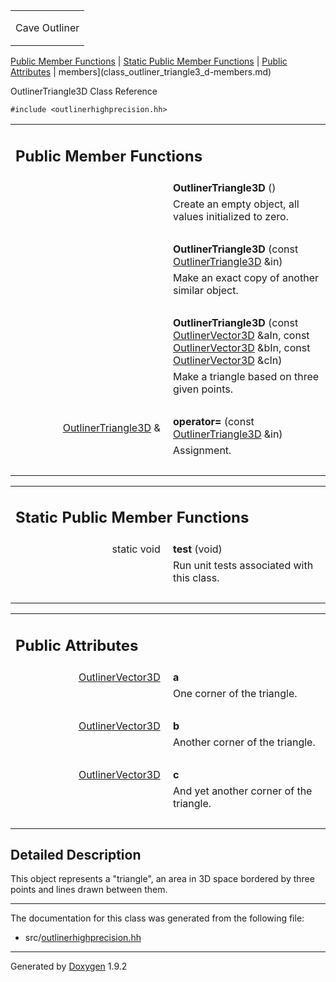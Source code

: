 <table data-cellspacing="0" data-cellpadding="0">
<colgroup>
<col style="width: 100%" />
</colgroup>
<tbody>
<tr class="odd" style="height: 56px;">
<td id="projectalign" style="padding-left: 0.5em"><div id="projectname">
Cave Outliner
</div></td>
</tr>
</tbody>
</table>

[Public Member Functions](#pub-methods) | [Static Public Member
Functions](#pub-static-methods) | [Public Attributes](#pub-attribs) |
 members](class_outliner_triangle3_d-members.md)

OutlinerTriangle3D Class Reference

`#include <outlinerhighprecision.hh>`

<table class="memberdecls">
<colgroup>
<col style="width: 50%" />
<col style="width: 50%" />
</colgroup>
<tbody>
<tr class="odd heading">
<td colspan="2"><h2 id="public-member-functions" class="groupheader"><span id="pub-methods"></span> Public Member Functions</h2></td>
</tr>
<tr class="even memitem:a9e69882ea80ff2379b6d4e39e4703c2f">
<td style="text-align: right;" class="memItemLeft" data-valign="top"><span id="a9e69882ea80ff2379b6d4e39e4703c2f"></span>  </td>
<td class="memItemRight" data-valign="bottom"><strong>OutlinerTriangle3D</strong> ()</td>
</tr>
<tr class="odd memdesc:a9e69882ea80ff2379b6d4e39e4703c2f">
<td class="mdescLeft"> </td>
<td class="mdescRight">Create an empty object, all values initialized to zero.<br />
</td>
</tr>
<tr class="even separator:a9e69882ea80ff2379b6d4e39e4703c2f">
<td colspan="2" class="memSeparator"> </td>
</tr>
<tr class="odd memitem:a99ea6215fd363debed2977ac4d12c95e">
<td style="text-align: right;" class="memItemLeft" data-valign="top"><span id="a99ea6215fd363debed2977ac4d12c95e"></span>  </td>
<td class="memItemRight" data-valign="bottom"><strong>OutlinerTriangle3D</strong> (const <a href="https://github.com/jariarkko/cave-outliner/blob/master/doc/class_outliner_triangle3_d.md" class="el">OutlinerTriangle3D</a> &amp;in)</td>
</tr>
<tr class="even memdesc:a99ea6215fd363debed2977ac4d12c95e">
<td class="mdescLeft"> </td>
<td class="mdescRight">Make an exact copy of another similar object.<br />
</td>
</tr>
<tr class="odd separator:a99ea6215fd363debed2977ac4d12c95e">
<td colspan="2" class="memSeparator"> </td>
</tr>
<tr class="even memitem:ad213b7d120df8783160257266d8f7bd6">
<td style="text-align: right;" class="memItemLeft" data-valign="top"><span id="ad213b7d120df8783160257266d8f7bd6"></span>  </td>
<td class="memItemRight" data-valign="bottom"><strong>OutlinerTriangle3D</strong> (const <a href="https://github.com/jariarkko/cave-outliner/blob/master/doc/class_outliner_vector3_d.md" class="el">OutlinerVector3D</a> &amp;aIn, const <a href="https://github.com/jariarkko/cave-outliner/blob/master/doc/class_outliner_vector3_d.md" class="el">OutlinerVector3D</a> &amp;bIn, const <a href="https://github.com/jariarkko/cave-outliner/blob/master/doc/class_outliner_vector3_d.md" class="el">OutlinerVector3D</a> &amp;cIn)</td>
</tr>
<tr class="odd memdesc:ad213b7d120df8783160257266d8f7bd6">
<td class="mdescLeft"> </td>
<td class="mdescRight">Make a triangle based on three given points.<br />
</td>
</tr>
<tr class="even separator:ad213b7d120df8783160257266d8f7bd6">
<td colspan="2" class="memSeparator"> </td>
</tr>
<tr class="odd memitem:a3d90926509697c15fe0d92e2c7c7493a">
<td style="text-align: right;" class="memItemLeft" data-valign="top"><span id="a3d90926509697c15fe0d92e2c7c7493a"></span> <a href="https://github.com/jariarkko/cave-outliner/blob/master/doc/class_outliner_triangle3_d.md" class="el">OutlinerTriangle3D</a> &amp; </td>
<td class="memItemRight" data-valign="bottom"><strong>operator=</strong> (const <a href="https://github.com/jariarkko/cave-outliner/blob/master/doc/class_outliner_triangle3_d.md" class="el">OutlinerTriangle3D</a> &amp;in)</td>
</tr>
<tr class="even memdesc:a3d90926509697c15fe0d92e2c7c7493a">
<td class="mdescLeft"> </td>
<td class="mdescRight">Assignment.<br />
</td>
</tr>
<tr class="odd separator:a3d90926509697c15fe0d92e2c7c7493a">
<td colspan="2" class="memSeparator"> </td>
</tr>
</tbody>
</table>

<table class="memberdecls">
<colgroup>
<col style="width: 50%" />
<col style="width: 50%" />
</colgroup>
<tbody>
<tr class="odd heading">
<td colspan="2"><h2 id="static-public-member-functions" class="groupheader"><span id="pub-static-methods"></span> Static Public Member Functions</h2></td>
</tr>
<tr class="even memitem:ac0af5ea6dccf533bcef82c9ab2fe3814">
<td style="text-align: right;" class="memItemLeft" data-valign="top"><span id="ac0af5ea6dccf533bcef82c9ab2fe3814"></span> static void </td>
<td class="memItemRight" data-valign="bottom"><strong>test</strong> (void)</td>
</tr>
<tr class="odd memdesc:ac0af5ea6dccf533bcef82c9ab2fe3814">
<td class="mdescLeft"> </td>
<td class="mdescRight">Run unit tests associated with this class.<br />
</td>
</tr>
<tr class="even separator:ac0af5ea6dccf533bcef82c9ab2fe3814">
<td colspan="2" class="memSeparator"> </td>
</tr>
</tbody>
</table>

<table class="memberdecls">
<colgroup>
<col style="width: 50%" />
<col style="width: 50%" />
</colgroup>
<tbody>
<tr class="odd heading">
<td colspan="2"><h2 id="public-attributes" class="groupheader"><span id="pub-attribs"></span> Public Attributes</h2></td>
</tr>
<tr class="even memitem:ac3efb0abcb738a879613f4d11ab15bfd">
<td style="text-align: right;" class="memItemLeft" data-valign="top"><span id="ac3efb0abcb738a879613f4d11ab15bfd"></span> <a href="https://github.com/jariarkko/cave-outliner/blob/master/doc/class_outliner_vector3_d.md" class="el">OutlinerVector3D</a> </td>
<td class="memItemRight" data-valign="bottom"><strong>a</strong></td>
</tr>
<tr class="odd memdesc:ac3efb0abcb738a879613f4d11ab15bfd">
<td class="mdescLeft"> </td>
<td class="mdescRight">One corner of the triangle.<br />
</td>
</tr>
<tr class="even separator:ac3efb0abcb738a879613f4d11ab15bfd">
<td colspan="2" class="memSeparator"> </td>
</tr>
<tr class="odd memitem:a47911d2c64e4efd2398b28307f85f4ab">
<td style="text-align: right;" class="memItemLeft" data-valign="top"><span id="a47911d2c64e4efd2398b28307f85f4ab"></span> <a href="https://github.com/jariarkko/cave-outliner/blob/master/doc/class_outliner_vector3_d.md" class="el">OutlinerVector3D</a> </td>
<td class="memItemRight" data-valign="bottom"><strong>b</strong></td>
</tr>
<tr class="even memdesc:a47911d2c64e4efd2398b28307f85f4ab">
<td class="mdescLeft"> </td>
<td class="mdescRight">Another corner of the triangle.<br />
</td>
</tr>
<tr class="odd separator:a47911d2c64e4efd2398b28307f85f4ab">
<td colspan="2" class="memSeparator"> </td>
</tr>
<tr class="even memitem:a1ebba91ca95c46873bd1c7583f498929">
<td style="text-align: right;" class="memItemLeft" data-valign="top"><span id="a1ebba91ca95c46873bd1c7583f498929"></span> <a href="https://github.com/jariarkko/cave-outliner/blob/master/doc/class_outliner_vector3_d.md" class="el">OutlinerVector3D</a> </td>
<td class="memItemRight" data-valign="bottom"><strong>c</strong></td>
</tr>
<tr class="odd memdesc:a1ebba91ca95c46873bd1c7583f498929">
<td class="mdescLeft"> </td>
<td class="mdescRight">And yet another corner of the triangle.<br />
</td>
</tr>
<tr class="even separator:a1ebba91ca95c46873bd1c7583f498929">
<td colspan="2" class="memSeparator"> </td>
</tr>
</tbody>
</table>

<span id="details"></span>

## Detailed Description

This object represents a "triangle", an area in 3D space bordered by
three points and lines drawn between them.

------------------------------------------------------------------------

The documentation for this class was generated from the following file:

-   src/<a href="outlinerhighprecision_8hh_source.md" class="el">outlinerhighprecision.hh</a>

------------------------------------------------------------------------

<span class="small">Generated
by [Doxygen](https://www.doxygen.org/index.md)
1.9.2</span>
